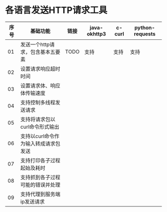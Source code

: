 # 各语言发送HTTP请求工具

|序号|基础功能|链接|java-okhttp3|c-curl|python-requests|
|--|--|--|--|--|--|
|01|发送一个http请求，包含基本五要素|TODO|支持|支持|支持|
|02|设置请求响应超时时间|||||
|03|设置请求体、响应体传输速度|||||
|04|支持控制多线程发送请求|||||
|05|支持将请求包以curl命令形式输出|||||
|06|支持以curl命令作为输入转成请求包发送|||||
|07|支持打印各子过程起始及耗时|||||
|08|支持抓到各子过程可能的错误并处理|||||
|09|支持代理到服务端ip发送请求|||||
